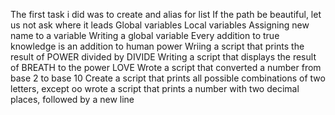 The first task i did was to create and alias for list
If the path be beautiful, let us not ask where it leads
Global variables
 Local variables
Assigning new name to a variable
Writing a global variable 
Every addition to true knowledge is an addition to human power
Wriing a script that prints the result of POWER divided by DIVIDE
Writing a script that displays the result of BREATH to the power LOVE
Wrote a script that converted a number from base 2 to base 10
Create a script that prints all possible combinations of two letters, except oo
wrote a script that prints a number with two decimal places, followed by a new line
